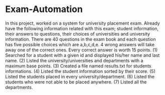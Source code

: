 # Exam-Automation
In this project, worked on a system for university placement exam.  Already have the following information related with this exam; student information,  their answers to questions, their choices of universities and university information.  There are 40 questions in the exam book and each question has five possible choices which are a,b,c,d,e. 4 wrong answers will take away one of the correct ones. Every correct  answer is worth 15 points.
(1) Searched for a student with a given id and displayed his/her name and last name.
(2) Listed the university/universities and departments with a maximum base points.
(3) Created a file named results.txt for students informations.
(4) Listed the student information sorted by their score.
(5) Listed the students placed in every university/department.
(6) Listed the students who were not able to be placed anywhere.
(7) Listed all the departments.
